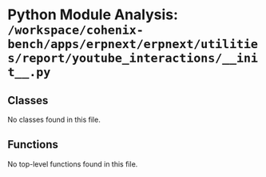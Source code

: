 # Python Module Analysis: `/workspace/cohenix-bench/apps/erpnext/erpnext/utilities/report/youtube_interactions/__init__.py`

## Classes

No classes found in this file.


## Functions

No top-level functions found in this file.
